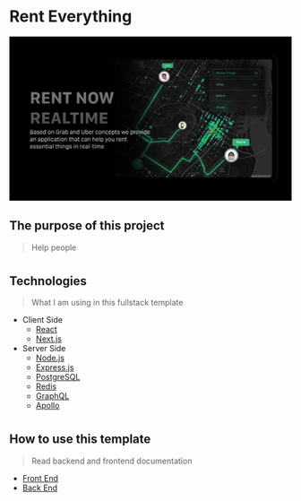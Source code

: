 # Rent Everything
![alt text for screen readers](./client/src/assets/images/intro.jpg)
## The purpose of this project
> Help people
#
## Technologies
> What I am using in this fullstack template
- Client Side
    - [React](https://reactjs.org/)
    - [Next.js](https://nextjs.org/)
- Server Side
    - [Node.js](https://nodejs.org/)
    - [Express.js](https://expressjs.org/)
    - [PostgreSQL](https://www.postgresql.org/)
    - [Redis](https://redis.io/)
    - [GraphQL](https://graphql.org/)
    - [Apollo](https://www.apollographql.com/)
#
## How to use this template
> Read backend and frontend documentation

- [Front End](./client/README.md)
- [Back End](./server/README.md)